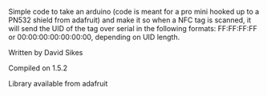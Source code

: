 Simple code to take an arduino (code is meant for a pro mini hooked up to a PN532 shield from adafruit) and make it so when a NFC tag is scanned, it will send the UID of the tag over serial in the following formats: FF:FF:FF:FF or 00:00:00:00:00:00:00, depending on UID length.

Written by David Sikes

Compiled on 1.5.2

Library available from adafruit